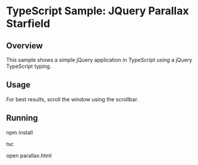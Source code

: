 # TypeScript Sample: JQuery Parallax Starfield

## Overview

This sample shows a simple jQuery application in TypeScript using a jQuery TypeScript typing.

## Usage

For best results, scroll the window using the scrollbar.  

## Running

npm install

tsc

open parallax.html

